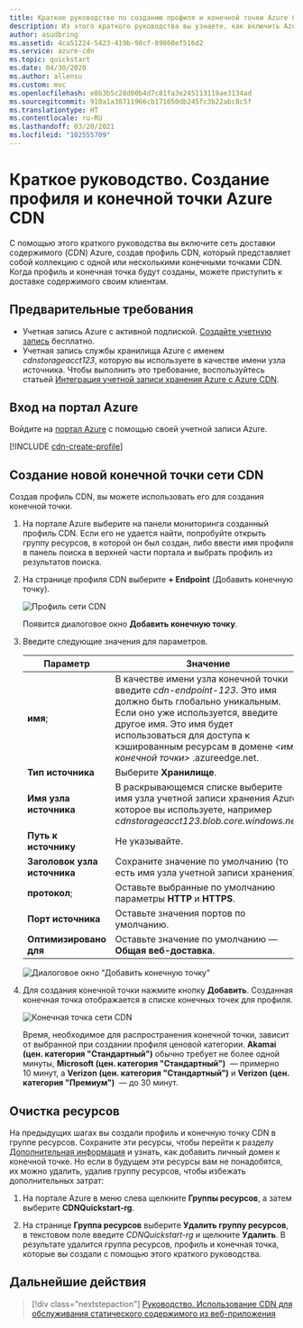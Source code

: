 ```yaml
---
title: Краткое руководство по созданию профиля и конечной точки Azure CDN
description: Из этого краткого руководства вы узнаете, как включить Azure CDN, создав профиль CDN и конечную точку CDN.
author: asudbring
ms.assetid: 4ca51224-5423-419b-98cf-89860ef516d2
ms.service: azure-cdn
ms.topic: quickstart
ms.date: 04/30/2020
ms.author: allensu
ms.custom: mvc
ms.openlocfilehash: e8b3b5c28d00b4d7c81fa3e245113119ae3134ad
ms.sourcegitcommit: 910a1a38711966cb171050db245fc3b22abc8c5f
ms.translationtype: HT
ms.contentlocale: ru-RU
ms.lasthandoff: 03/20/2021
ms.locfileid: "102555709"
---
```

# <a name="quickstart-create-an-azure-cdn-profile-and-endpoint"></a>Краткое руководство. Создание профиля и конечной точки Azure CDN

С помощью этого краткого руководства вы включите сеть доставки содержимого (CDN) Azure, создав профиль CDN, который представляет собой коллекцию с одной или несколькими конечными точками CDN. Когда профиль и конечная точка будут созданы, можете приступить к доставке содержимого своим клиентам.

## <a name="prerequisites"></a>Предварительные требования

- Учетная запись Azure с активной подпиской. [Создайте учетную запись](https://azure.microsoft.com/free/?ref=microsoft.com&utm_source=microsoft.com&utm_medium=docs&utm_campaign=visualstudio) бесплатно.
- Учетная запись службы хранилища Azure с именем *cdnstorageacct123*, которую вы используете в качестве имени узла источника. Чтобы выполнить это требование, воспользуйтесь статьей [Интеграция учетной записи хранения Azure с Azure CDN](cdn-create-a-storage-account-with-cdn.md).

## <a name="sign-in-to-the-azure-portal"></a>Вход на портал Azure

Войдите на [портал Azure](https://portal.azure.com) с помощью своей учетной записи Azure.

[!INCLUDE [cdn-create-profile](../../includes/cdn-create-profile.md)]

## <a name="create-a-new-cdn-endpoint"></a>Создание новой конечной точки сети CDN

Создав профиль CDN, вы можете использовать его для создания конечной точки.

1. На портале Azure выберите на панели мониторинга созданный профиль CDN. Если его не удается найти, попробуйте открыть группу ресурсов, в которой он был создан, либо ввести имя профиля в панель поиска в верхней части портала и выбрать профиль из результатов поиска.
   
1. На странице профиля CDN выберите **+ Endpoint** (Добавить конечную точку).
   
    ![Профиль сети CDN](./media/cdn-create-new-endpoint/cdn-select-endpoint.png)
   
    Появится диалоговое окно **Добавить конечную точку**.

3. Введите следующие значения для параметров.

    | Параметр | Значение |
    | ------- | ----- |
    | **имя**; | В качестве имени узла конечной точки введите *cdn-endpoint-123*. Это имя должно быть глобально уникальным. Если оно уже используется, введите другое имя. Это имя будет использоваться для доступа к кэшированным ресурсам в домене _&lt;имя конечной точки&gt;_ .azureedge.net.|
    | **Тип источника** | Выберите **Хранилище**. | 
    | **Имя узла источника** | В раскрывающемся списке выберите имя узла учетной записи хранения Azure, которое вы используете, например *cdnstorageacct123.blob.core.windows.net*. |
    | **Путь к источнику** | Не указывайте. |
    | **Заголовок узла источника** | Сохраните значение по умолчанию (то есть имя узла учетной записи хранения). |  
    | **протокол**; | Оставьте выбранные по умолчанию параметры **HTTP** и **HTTPS**. |
    | **Порт источника** | Оставьте значения портов по умолчанию. | 
    | **Оптимизировано для** | Оставьте значение по умолчанию — **Общая веб-доставка**. |

    ![Диалоговое окно "Добавить конечную точку"](./media/cdn-create-new-endpoint/cdn-add-endpoint.png)

3. Для создания конечной точки нажмите кнопку **Добавить**. Созданная конечная точка отображается в списке конечных точек для профиля.
    
   ![Конечная точка сети CDN](./media/cdn-create-new-endpoint/cdn-endpoint-success.png)
    
   Время, необходимое для распространения конечной точки, зависит от выбранной при создании профиля ценовой категории. **Akamai (цен. категория "Стандартный")** обычно требует не более одной минуты, **Microsoft (цен. категория "Стандартный")**  — примерно 10 минут, а **Verizon (цен. категория "Стандартный")** и **Verizon (цен. категория "Премиум")**  — до 30 минут.

## <a name="clean-up-resources"></a>Очистка ресурсов

На предыдущих шагах вы создали профиль и конечную точку CDN в группе ресурсов. Сохраните эти ресурсы, чтобы перейти к разделу [Дополнительная информация](#next-steps) и узнать, как добавить личный домен к конечной точке. Но если в будущем эти ресурсы вам не понадобятся, их можно удалить, удалив группу ресурсов, чтобы избежать дополнительных затрат:

1. На портале Azure в меню слева щелкните **Группы ресурсов**, а затем выберите **CDNQuickstart-rg**.

2. На странице **Группа ресурсов** выберите **Удалить группу ресурсов**, в текстовом поле введите *CDNQuickstart-rg* и щелкните **Удалить**. В результате удалится группа ресурсов, профиль и конечная точка, которые вы создали с помощью этого краткого руководства.

## <a name="next-steps"></a>Дальнейшие действия

> [!div class="nextstepaction"]
> [Руководство. Использование CDN для обслуживания статического содержимого из веб-приложения](cdn-add-to-web-app.md)
